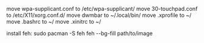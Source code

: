 move wpa-supplicant.conf to /etc/wpa-supplicant/
move 30-touchpad.conf to /etc/X11/xorg.conf.d/
move dwmbar to ~/.local/bin/
move .xprofile to ~/
move .bashrc to ~/
move .xinitrc to ~/

install feh: sudo pacman -S feh
feh --bg-fill path/to/image

